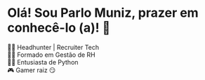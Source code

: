 
# Olá! Sou Parlo Muniz, prazer em conhecê-lo (a)! 👋<br>
🤸‍♂️ Headhunter | Recruiter Tech <br>
👨‍🎓 Formado em Gestão de RH<br>
👩‍💻 Entusiasta de Python<br>
🎮 Gamer raiz 😏
